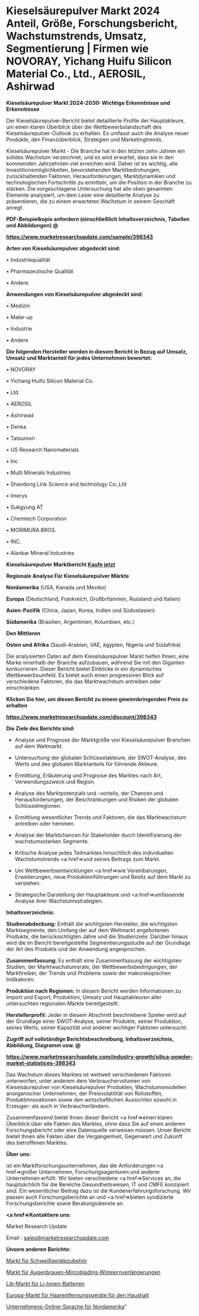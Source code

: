 # Kieselsäurepulver Markt 2024 Anteil, Größe, Forschungsbericht, Wachstumstrends, Umsatz, Segmentierung | Firmen wie NOVORAY, Yichang Huifu Silicon Material Co., Ltd., AEROSIL, Ashirwad

<strong>Kieselsäurepulver Markt 2024-2030: Wichtige Erkenntnisse und Erkenntnisse</strong>

Der Kieselsäurepulver-Bericht bietet detaillierte Profile der Hauptakteure, um einen klaren Überblick über die Wettbewerbslandschaft des Kieselsäurepulver-Outlook zu erhalten. Es umfasst auch die Analyse neuer Produkte, den Finanzüberblick, Strategien und Marketingtrends.

Kieselsäurepulver Markt - Die Branche hat in den letzten zehn Jahren ein solides Wachstum verzeichnet, und es wird erwartet, dass sie in den kommenden Jahrzehnten viel erreichen wird. Daher ist es wichtig, alle Investitionsmöglichkeiten, bevorstehenden Marktbedrohungen, zurückhaltenden Faktoren, Herausforderungen, Marktdynamiken und technologischen Fortschritte zu ermitteln, um die Position in der Branche zu stärken. Die vorgeschlagene Untersuchung hat alle oben genannten Elemente analysiert, um dem Leser eine detaillierte Analyse zu präsentieren, die zu einem erwarteten Wachstum in seinem Geschäft anregt.



<strong><b>PDF-Beispielkopie anfordern (einschließlich Inhaltsverzeichnis, Tabellen und Abbildungen) @ </b></strong>

<strong><a href=https://www.marketresearchupdate.com/sample/398343>

<strong>https://www.marketresearchupdate.com/sample/398343</u></a></strong></strong>



<strong>Arten von Kieselsäurepulver abgedeckt sind:</strong>

• Industriequalität

• Pharmazeutische Qualität

• Andere



<strong>Anwendungen von Kieselsäurepulver abgedeckt sind:</strong>

• Medizin

• Make-up

• Industrie

• Andere



<strong>Die folgenden Hersteller werden in diesem Bericht in Bezug auf Umsatz, Umsatz und Marktanteil für jedes Unternehmen bewertet:</strong>

• NOVORAY

• Yichang Huifu Silicon Material Co.

• Ltd.

• AEROSIL

• Ashirwad

• Denka

• Tatsumori

• US Research Nanomaterials

• Inc

• Multi Minerals Industries

• Shandong Link Science and technology Co.,Ltd

• Imerys

• Sukgyung AT

• Chemtech Corporation

• MORIMURA BROS.

• INC.

• Alankar Mineral Industries



<strong>Kieselsäurepulver Marktbericht <a href=https://www.marketresearchupdate.com/buynow/398343>Kaufe jetzt</a></strong>



<strong>Regionale Analyse Für Kieselsäurepulver Märkte</strong>



<strong>Nordamerika</strong> (USA, Kanada und Mexiko)



<strong>Europa</strong> (Deutschland, Frankreich, Großbritannien, Russland und Italien)



<strong>Asien-Pazifik</strong> (China, Japan, Korea, Indien und Südostasien)



<strong>Südamerika</strong> (Brasilien, Argentinien, Kolumbien, etc.)



<strong>Den Mittleren</strong> 

<strong>Osten und Afrika</strong> (Saudi-Arabien, VAE, ägypten, Nigeria und Südafrika)

Die analysierten Daten auf dem Kieselsäurepulver Markt helfen Ihnen, eine Marke innerhalb der Branche aufzubauen, während Sie mit den Giganten konkurrieren. Dieser Bericht bietet Einblicke in ein dynamisches Wettbewerbsumfeld. Es bietet auch einen progressiven Blick auf verschiedene Faktoren, die das Marktwachstum antreiben oder einschränken.



<strong>Klicken Sie hier, um diesen Bericht zu einem gewinnbringenden Preis zu erhalten
</strong>

<strong><a href=https://www.marketresearchupdate.com/discount/398343>https://www.marketresearchupdate.com/discount/398343</b></u></strong></a>



<strong>Die Ziele des Berichts sind:</strong>

- Analyse und Prognose der Marktgröße von Kieselsäurepulver Branchen auf dem Weltmarkt.

- Untersuchung der globalen Schlüsselakteure, der SWOT-Analyse, des Werts und des globalen Marktanteils für führende Akteure.

- Ermittlung, Erläuterung und Prognose des Marktes nach Art, Verwendungszweck und Region.

- Analyse des Marktpotenzials und -vorteils, der Chancen und Herausforderungen, der Beschränkungen und Risiken der globalen Schlüsselregionen.

- Ermittlung wesentlicher Trends und Faktoren, die das Marktwachstum antreiben oder hemmen.

- Analyse der Marktchancen für Stakeholder durch Identifizierung der wachstumsstarken Segmente.

- Kritische Analyse jedes Teilmarktes hinsichtlich des individuellen Wachstumstrends <a href=>und</a> seines Beitrags zum Markt.

- Um Wettbewerbsentwicklungen <a href=>wie</a> Vereinbarungen, Erweiterungen, neue Produkteinführungen und Besitz auf dem Markt zu verstehen.

- Strategische Darstellung der Hauptakteure und <a href=>umfas</a>sende Analyse ihrer Wachstumsstrategien.



<strong>Inhaltsverzeichnis:</strong>



<strong>Studienabdeckung:</strong> Enthält die wichtigsten Hersteller, die wichtigsten Marktsegmente, den Umfang der auf dem Weltmarkt angebotenen Produkte, die berücksichtigten Jahre und die Studienziele. Darüber hinaus wird die im Bericht bereitgestellte Segmentierungsstudie auf der Grundlage der Art des Produkts und der Anwendung angesprochen.



<strong>Zusammenfassung:</strong> Es enthält eine Zusammenfassung der wichtigsten Studien, der Marktwachstumsrate, der Wettbewerbsbedingungen, der Markttreiber, der Trends und Probleme sowie der makroskopischen Indikatoren.



<strong>Produktion nach Regionen:</strong> In diesem Bericht werden Informationen zu Import und Export, Produktion, Umsatz und Hauptakteuren aller untersuchten regionalen Märkte bereitgestellt.



<strong>Herstellerprofil:</strong> Jeder in diesem Abschnitt beschriebene Spieler wird auf der Grundlage einer SWOT-Analyse, seiner Produkte, seiner Produktion, seines Werts, seiner Kapazität und anderer wichtiger Faktoren untersucht.



<strong><b>Zugriff auf vollständige Berichtsbeschreibung, Inhaltsverzeichnis, Abbildung, Diagramm usw. @ </b></strong>

<strong><a href=https://www.marketresearchupdate.com/industry-growth/silica-powder-market-statistices-398343>https://www.marketresearchupdate.com/industry-growth/silica-powder-market-statistices-398343</a></strong>

Das Wachstum dieses Marktes ist weltweit verschiedenen Faktoren unterworfen, unter anderem dem Verbrauchervolumen von Kieselsäurepulver von Kieselsäurepulver Produkten, Wachstumsmodellen anorganischer Unternehmen, der Preisvolatilität von Rohstoffen, Produktinnovationen sowie den wirtschaftlichen Aussichten sowohl in Erzeuger- als auch in Verbraucherländern.

Zusammenfassend bietet Ihnen dieser Bericht <a href=>einen</a> klaren Überblick über alle Fakten des Marktes, ohne dass Sie auf einen anderen Forschungsbericht oder eine Datenquelle verweisen müssen. Unser Bericht bietet Ihnen alle Fakten über die Vergangenheit, Gegenwart und Zukunft des betroffenen Marktes.



<strong>Über uns:</strong>

 ist ein Marktforschungsunternehmen, das die Anforderungen <a href=>großer</a> Unternehmen, Forschungsagenturen und anderer Unternehmen erfüllt. Wir bieten verschiedene <a href=>Services</a> an, die hauptsächlich für die Bereiche Gesundheitswesen, IT und CMFE konzipiert sind. Ein wesentlicher Beitrag dazu ist die Kundenerfahrungsforschung. Wir passen auch Forschungsberichte an und <a href=>bieten</a> syndizierte Forschungsberichte sowie Beratungsdienste an.



<strong><a href=>Kontaktiere uns:</a></strong>

Market Research Update

Email : sales@marketresearchupdate.com



<strong>Unsere anderen Berichte:</strong>

<a href=https://www.linkedin.com/pulse/welding-equipment-supplies-market-2023-size>Markt für Schweißgerätezubehör</a>

<a href=https://www.linkedin.com/pulse/brows-mircoblading-lash-extensions-market-outlooks>Markt für Augenbrauen-Mircoblading-Wimpernverlängerungen</a>

<a href=https://www.linkedin.com/pulse/li-ion-batteries-lib-market-size-share-outlook-growth>Lib-Markt für Li-Ionen-Batterien</a>

<a href=https://www.linkedin.com/pulse/europe-household-hair-removal-devices-market>Europa-Markt für Haarentfernungsgeräte für den Haushalt</a>

<a href=https://www.linkedin.com/pulse/north-america-corporate-online-language>Unternehmens-Online-Sprache für Nordamerika</a>"
